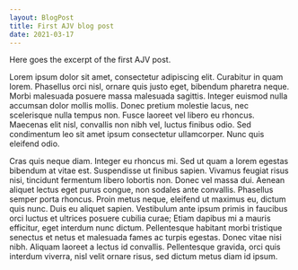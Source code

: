 ```yaml
---
layout: BlogPost
title: First AJV blog post
date: 2021-03-17
---
```


Here goes the excerpt of the first AJV post.

<!-- more -->

Lorem ipsum dolor sit amet, consectetur adipiscing elit. Curabitur in quam lorem. Phasellus orci nisl, ornare quis justo eget, bibendum pharetra neque. Morbi malesuada posuere massa malesuada sagittis. Integer euismod nulla accumsan dolor mollis mollis. Donec pretium molestie lacus, nec scelerisque nulla tempus non. Fusce laoreet vel libero eu rhoncus. Maecenas elit nisl, convallis non nibh vel, luctus finibus odio. Sed condimentum leo sit amet ipsum consectetur ullamcorper. Nunc quis eleifend odio.

Cras quis neque diam. Integer eu rhoncus mi. Sed ut quam a lorem egestas bibendum at vitae est. Suspendisse ut finibus sapien. Vivamus feugiat risus nisi, tincidunt fermentum libero lobortis non. Donec vel massa dui. Aenean aliquet lectus eget purus congue, non sodales ante convallis. Phasellus semper porta rhoncus. Proin metus neque, eleifend ut maximus eu, dictum quis nunc. Duis eu aliquet sapien. Vestibulum ante ipsum primis in faucibus orci luctus et ultrices posuere cubilia curae; Etiam dapibus mi a mauris efficitur, eget interdum nunc dictum. Pellentesque habitant morbi tristique senectus et netus et malesuada fames ac turpis egestas. Donec vitae nisi nibh. Aliquam laoreet a lectus id convallis. Pellentesque gravida, orci quis interdum viverra, nisl velit ornare risus, sed dictum metus diam id ipsum.
